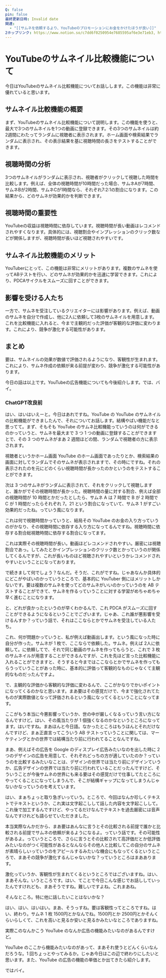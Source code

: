```yaml
---
Q: false
pin: false
最終更新日時: Invalid date
関連:
  - "[[サムネを依頼するより、YouTubeのプロモーションにお金をかけたほうが良い]]"
2ホップリンク: https://www.notion.so/c7dd6f0250954e7685595af6e3e71eb3, https://www.notion.so/df60927f2d514d47bd1fbce582ba1834
---
```

  

# YouTubeのサムネイル比較機能について

今日はYouTubeのサムネイル比較機能についてお話しします。この機能は非常に優れていると思います。

## サムネイル比較機能の概要

まず、YouTubeのサムネイル比較機能について説明します。この機能を使うと、最大で3つのサムネイルを1つの動画に登録できます。その3つのサムネイルは約2週間にわたってランダムに視聴者に表示されます。ホーム画面や検索結果でランダムに表示され、その表示結果を基に視聴時間の長さをテストすることができます。

## 視聴時間の分析

3つのサムネイルがランダムに表示され、視聴者がクリックして視聴した時間を比較します。例えば、全体の視聴時間が10時間だった場合、サムネAが7時間、サムネBが2時間、サムネCが1時間なら、それぞれ7:2:1の割合になります。この結果から、どのサムネが効果的かを判断できます。

## 視聴時間の重要性

YouTubeの収益は視聴時間に依存しています。視聴時間が長い動画はレコメンドされやすくなります。具体的には、視聴割合やインプレッションのクリック数などが関係しますが、視聴時間が長いほど視聴されやすいです。

## サムネイル比較機能のメリット

YouTuberにとって、この機能は非常にメリットがあります。複数のサムネを使ってABテストを行い、どのサムネが効果的かを迅速に学習できます。これにより、PDCAサイクルをスムーズに回すことができます。

## 影響を受ける人たち

一方で、サムネを受注しているクリエイターには影響があります。例えば、動画のサムネを自分で作成し、他に2人に依頼して3枚のサムネイルを用意します。これを比較機能に入れると、今まで主観的だった評価が客観的な評価に変わります。これにより、競争が激化する可能性があります。

## まとめ

要は、サムネイルの効果が数値で評価されるようになり、客観性が生まれます。これにより、サムネ作成の依頼が来る前提が変わり、競争が激化する可能性があります。

今日の話は以上です。YouTubeの広告機能についても今後紹介します。では、バイ。

  

  

  

  

  

  

### ChatGPT改良前

はい、はいはいえーと。今日はあれですね。YouTube の YouTube のサムネイルの比較機能ができましたんで、それについてお話します。結構やばい機能だなと思ってて。まず、そもそも YouTube のサムネ比較機能っていうのは何ができるのかっていうと、サムネを最大まで 3 つ 1 つの動画に登録することができますとで、その 3 つのサムネがまあ 2 週間ほどの間、ランダムで視聴者の方に表示されます。

視聴者というかホーム画面 YouTube のホーム画面であったりとか、検索結果の画面に対してランダムでそのサムネが表示されますで、その時にですね。それの表示されたのを元にどのくらい視聴時間が長かったのかというのをテストすることができます。

次は 3 つのサムネがランダムに表示されて、それをクリックして視聴しますと、誰かがでその視聴時間が長かった。視聴時間の量に対する割合、例えば全部の視聴時間が 10 時間とかだったとしたら、サムネ A は 7 時間で B が 2 時間で C が 1 時間だったらそれぞれ 7。21 という割合になっていて、サムネ 1 がすごい効果的だったね。っていう風になります。

これは何で視聴時間かっていうと、結局その YouTube のお金の入り方っていうのがかなり、その視聴時間に依存する入り方になってるんですね。視聴時間に依存する割合総視聴時間に依存する割合になってます。

これは実際その視聴時間が長い。動画ほどレコメンドされやすい。厳密には視聴割合であっ。してみたとかインプレッションのクリック数とかっていうのが関係してくるんですが、これが長いものほど視聴されやすいというかレコメンドされやすいということになっております。

で続きまして何でしょう？なんだ。そうだ、これがですね。じゃあなんか具体的にどこがやばいのかっていうところで、基本的に YouTuber 側にはメリットしかないです。要は複数のサムネを使ってどのサムネがいいのかっていうのを AB テストすることができて、サムネを作るっていうことに対する学習がめちゃめちゃ早く進むことになります。

と、どれが良かったというのが早くわかるんで、これ PDCA がスムーズに回すことができるようになるということでございます。じゃあ、これ誰が悪影響を受けるんすか？っていう話で、それはここならとかでサムネを受注している人たち。

これ、何が問題かっていうと、私が例えば動画出します。という風になった時に自分が作った。サムネが 1 枚で、ここならで依頼した。サムネ。例えば 2人に依頼して。に依頼してで、それで同じ動画のサムネを作ってもらうと、これで 3 枚のサムネイルが用意することができるんですが、これを先ほど言った比較機能に入れることができますと、そうすると今まではここならとかでサムネを作ってもらうっていうことがあった時に、基本的に評価って客観的なものじゃなくて主観的なものだったんですよ。

で、主観的な評価から客観的な評価に変わるんで、ここがかなりでかいポイントになってくるのかなと思います。まあ要はその感覚だけで、今まで強化されてたものが実際数値となって評価されるという風になってくるということになってます。

ここがもう本当に今悪影響っていうか、世の中が厳しくなるっていう言い方になるんですけど。はい、その風当たりが 1 個強くなるのかなというところになってます。はいですね。まあほんと今日語。なかったところはもうほんとそれだけなんですけど、まぁ正直言ってこういう AB テストっていうことに関しては、マーケティングとかの世界では結構当たり前に行われてることなんですね。

まあ、例えばその広告を Google のディスプレイ広告みたいなのを出した時に 2 つのデザインの広告を用意して、それぞれどっちの方が適していたのか？っていうのを比較するみたいなことは、デザインの世界では当たり前にデザインていうか、広告デザインの世界では当たり前に行われていることだったんですけど、そういうことが今後サムネの世界にも来る要はその感覚だけで仕事してたところにやってくることになってしまうんで、そこが結構ギャップになってしまうんじゃないかなっていうのを考えています。

はい、まぁちょっと取り急ぎいっていう。ところで、今回はなんか珍しくテキストでテキストというか、これ実は文字起こしして話した内容を文字起こしして。これ後で加工するんですけど、やってるだけなんでテキストを過去厳密には音声なんですけれども語らせていただきました。

本当実際なんかだから、まあ要はあんなに言うとその比較される前提で誰かと比較される前提でサムネの依頼が来るようになるよ。っていう話です。その可能性があるよ。っていうところで、さらに言うとその比較されて高評価だとか低評価みたいなのがつく可能性があるとなんならその他人と比較してこの自分のサムネが素晴らしいっていうのをアピールするみたいな機会にもなってくるというところで、まあその競争が激化するんじゃないかな？っていうところはまああります。

激化っていうか、客観性が生まれてくるというところではございますね。はい、まあそんな。いうところです。はい、てことで今日こんな感じでお話ししていったんですけれども、まあそうですね。難しいですよね。これまあね。

そんなところ。特に他に話したいことはないかな？

はい、はい、はいはい。まあ、そうっすね。要は客観性ってところですね。はい、終わり。サムネ 1 枚 1500円とかなんでね。1500円とか 2500円とかそんくらいらしくて、これを高いと見るか安いと見るかみたいなところでありますね。

実際このなんかこう YouTube のなんか広告の機能みたいなのがあるんですけど。

YouTube のここから機能みたいなのがあって、まあそれ使うとどんくらいなんだろうな。1 回ちょっとやってみるか。じゃあ今日はこの辺で終わりにしたいと思います。また、YouTube の広告の機能の単価とか出てきたら紹介します。

ではバイ。